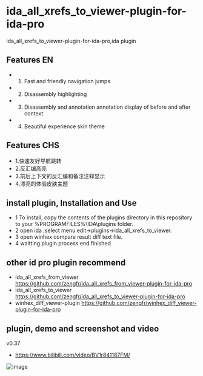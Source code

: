 # ida_all_xrefs_to_viewer-plugin-for-ida-pro
ida_all_xrefs_to_viewer-plugin-for-ida-pro,ida plugin

## Features EN ##
- 1. Fast and friendly navigation jumps
- 2. Disassembly highlighting
- 3. Disassembly and annotation annotation display of before and after context
- 4. Beautiful experience skin theme

## Features CHS ##
- 1.快速友好导航跳转
- 2.反汇编高亮
- 3.前后上下文的反汇编和备注注释显示
- 4.漂亮的体验皮肤主题

## install plugin, Installation and Use ##

- 1 To install, copy the contents of the plugins directory in this repository to your %PROGRAMFILES%\IDA\plugins folder. 
- 2 open ida ,select menu edit->plugins->ida_all_xrefs_to_viewer.
- 3 open winhex compare result diff text file.
- 4 waitting plugin process end finished

## other id pro plugin recommend ##
- ida_all_xrefs_from_viewer https://github.com/zengfr/ida_all_xrefs_from_viewer-plugin-for-ida-pro
- ida_all_xrefs_to_viewer https://github.com/zengfr/ida_all_xrefs_to_viewer-plugin-for-ida-pro
- winhex_diff_viewer-plugin https://github.com/zengfr/winhex_diff_viewer-plugin-for-ida-pro

## plugin, demo and screenshot and video ##

v0.37
- https://www.bilibili.com/video/BV1r841187FM/

![image](https://user-images.githubusercontent.com/9524903/202171612-34732d74-f610-42b4-b5df-34e097493a9d.png)
